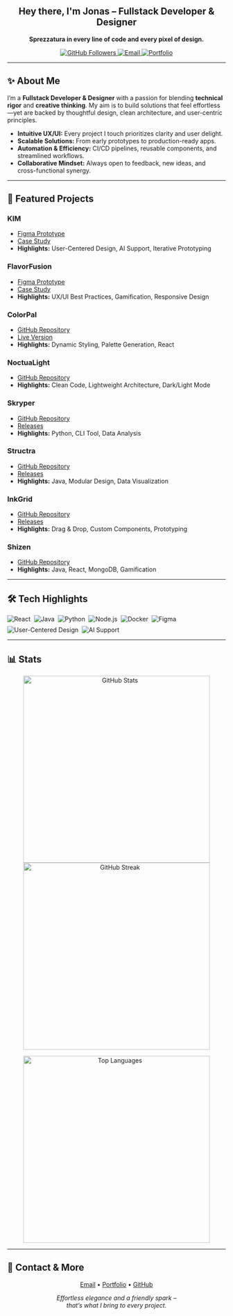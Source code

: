 <h2 align="center">Hey there, I'm Jonas – Fullstack Developer & Designer</h2>
<p align="center">
  <strong>Sprezzatura in every line of code and every pixel of design.</strong>
</p>

<p align="center">
  <a href="https://github.com/jonaszeihe">
    <img src="https://img.shields.io/github/followers/jonaszeihe?style=social" alt="GitHub Followers" />
  </a>
  <a href="mailto:jonaszeihe@gmail.com">
    <img src="https://img.shields.io/badge/Contact-Me-blue?style=flat-square" alt="Email" />
  </a>
  <a href="https://jonaszeihe.github.io/" target="_blank" rel="noopener noreferrer">
    <img src="https://img.shields.io/badge/Visit-Portfolio-informational?style=flat-square" alt="Portfolio" />
  </a>
</p>

---

## ✨ About Me

I’m a **Fullstack Developer & Designer** with a passion for blending **technical rigor** and **creative thinking**. My aim is to build solutions that feel effortless—yet are backed by thoughtful design, clean architecture, and user-centric principles.

- **Intuitive UX/UI:** Every project I touch prioritizes clarity and user delight.
- **Scalable Solutions:** From early prototypes to production-ready apps.
- **Automation & Efficiency:** CI/CD pipelines, reusable components, and streamlined workflows.
- **Collaborative Mindset:** Always open to feedback, new ideas, and cross-functional synergy.

---

## 🌟 Featured Projects

### KIM
- [Figma Prototype](https://www.figma.com/proto/zOqkBn4RzZ9vU8yIWpjbwx/capstone_Gruppe4_designsystem?page-id=1%3A2&node-id=1269-9613&viewport=6473%2C-426%2C0.65&t=glC7uXK0AhmNVLGg-1&scaling=scale-down&content-scaling=fixed&starting-point-node-id=1184%3A20281)
- [Case Study](https://jonaszeihe.github.io/case-study-KIM/)
- **Highlights:** User-Centered Design, AI Support, Iterative Prototyping

### FlavorFusion
- [Figma Prototype](https://www.figma.com/proto/Gy9acaVeAmKcpYY2qLSE24/Projekt4_FIGMA_JONAS?page-id=606%3A5597&node-id=4114-3680&viewport=3715%2C1765%2C0.4&t=9FZnOndSTJA4elsZ-1&scaling=scale-down&content-scaling=fixed)
- [Case Study](https://jonaszeihe.github.io/casestudyFlavorFusion/)
- **Highlights:** UX/UI Best Practices, Gamification, Responsive Design

### ColorPal
- [GitHub Repository](https://github.com/jonaszeihe/colorpal)
- [Live Version](https://jonaszeihe.github.io/colorPal/)
- **Highlights:** Dynamic Styling, Palette Generation, React

### NoctuaLight
- [GitHub Repository](https://github.com/jonaszeihe/noctuaLight)
- **Highlights:** Clean Code, Lightweight Architecture, Dark/Light Mode

### Skryper
- [GitHub Repository](https://github.com/jonaszeihe/skryper)
- [Releases](https://github.com/JonasZeihe/skryper/releases)
- **Highlights:** Python, CLI Tool, Data Analysis

### Structra
- [GitHub Repository](https://github.com/jonaszeihe/structra)
- [Releases](https://github.com/JonasZeihe/structra/releases)
- **Highlights:** Java, Modular Design, Data Visualization

### InkGrid
- [GitHub Repository](https://github.com/jonaszeihe/inkgrid)
- [Releases](https://github.com/jonaszeihe/inkgrid/releases)
- **Highlights:** Drag & Drop, Custom Components, Prototyping

### Shizen
- [GitHub Repository](https://github.com/jonaszeihe/ninjin)
- **Highlights:** Java, React, MongoDB, Gamification

---

## 🛠️ Tech Highlights

<div align="center" style="display: flex; flex-wrap: wrap; gap: 0.5rem;">
  <img src="https://img.shields.io/badge/React-61DAFB?style=flat-square&logo=react&logoColor=black" alt="React" />
  <img src="https://img.shields.io/badge/Java-ED8B00?style=flat-square&logo=java&logoColor=white" alt="Java" />
  <img src="https://img.shields.io/badge/Python-3776AB?style=flat-square&logo=python&logoColor=white" alt="Python" />
  <img src="https://img.shields.io/badge/Node.js-339933?style=flat-square&logo=nodedotjs&logoColor=white" alt="Node.js" />
  <img src="https://img.shields.io/badge/Docker-2496ED?style=flat-square&logo=docker&logoColor=white" alt="Docker" />
  <img src="https://img.shields.io/badge/Figma-F24E1E?style=flat-square&logo=figma&logoColor=white" alt="Figma" />
  <img src="https://img.shields.io/badge/User--Centered%20Design-FaUser?style=flat-square&color=yellow" alt="User-Centered Design" />
  <img src="https://img.shields.io/badge/AI%20Support-FaRobot?style=flat-square&color=lightgrey" alt="AI Support" />
</div>

---

## 📊 Stats

<p align="center">
  <img src="https://github-readme-stats.vercel.app/api?username=jonaszeihe&show_icons=true&theme=tokyonight" alt="GitHub Stats" width="430" />
  <img src="https://github-readme-streak-stats.herokuapp.com/?user=jonaszeihe&theme=tokyonight" alt="GitHub Streak" width="430" />
</p>

<p align="center">
  <img src="https://github-readme-stats.vercel.app/api/top-langs/?username=jonaszeihe&layout=compact&theme=tokyonight" alt="Top Languages" width="430" />
</p>

---

## 🤝 Contact & More

<p align="center">
  <a href="mailto:jonaszeihe@gmail.com">Email</a> •
  <a href="https://jonaszeihe.github.io/" target="_blank" rel="noopener noreferrer">Portfolio</a> •
  <a href="https://github.com/jonaszeihe" target="_blank" rel="noopener noreferrer">GitHub</a>
</p>

<p align="center">
  <em>Effortless elegance and a friendly spark – <br/>that’s what I bring to every project.</em>
</p>
